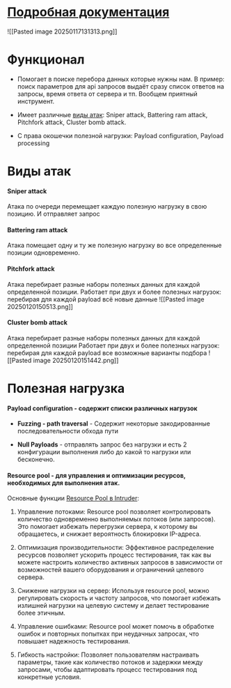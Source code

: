 # [Подробная документация](https://portswigger.net/burp/documentation/desktop/tools/intruder/getting-started)

![[Pasted image 20250117131313.png]]

# Функционал

- Помогает в поиске перебора данных которые нужны нам. 
	В пример: поиск параметров для api запросов выдаёт сразу список ответов на запросы, время ответа от сервера и тп. Вообщем приятный инструмент. 

- Имеет различные [виды атак](https://portswigger.net/burp/documentation/desktop/tools/intruder/configure-attack/attack-types#sniper-attack): Sniper attack, Battering ram attack, Pitchfork attack, Cluster bomb attack. 

- С права окошечки полезной нагрузки: Payload configuration, Payload processing


# Виды атак

#### Sniper attack
Атака по очереди перемещает каждую полезную нагрузку в свою позицию.
И отправляет запрос
#### Battering ram attack
Атака помещает одну и ту же полезную нагрузку во все определенные позиции одновременно.

#### Pitchfork attack
Атака перебирает разные наборы полезных данных для каждой определенной позиции.
Работает при двух и более полезных нагрузок: перебирая для каждой payload всё новые данные 
![[Pasted image 20250120150513.png]]

#### Cluster bomb attack
Атака перебирает разные наборы полезных данных для каждой определенной позиции
Работает при двух и более полезных нагрузок: перебирая для каждой payload все возможные варианты подбора 
![[Pasted image 20250120151442.png]]


# Полезная нагрузка
#### Payload configuration - содержит списки различных нагрузок

-  **Fuzzing - path traversal** - Содержит некоторые закодированные последовательности обхода пути

- **Null Payloads** - отправлять запрос без нагрузки и есть 2 конфигурации выполнения либо до какой то нагрузки или бесконечно.

#### Resource pool - для управления и оптимизации ресурсов, необходимых для выполнения атак.

Основные функции [Resource Pool в Intruder](https://portswigger.net/burp/documentation/desktop/tools/intruder/configure-attack/resource-pool):

1. Управление потоками: Resource pool позволяет контролировать количество одновременно выполняемых потоков (или запросов). Это помогает избежать перегрузки сервера, к которому вы обращаетесь, и снижает вероятность блокировки IP-адреса.

2. Оптимизация производительности: Эффективное распределение ресурсов позволяет ускорить процесс тестирования, так как вы можете настроить количество активных запросов в зависимости от возможностей вашего оборудования и ограничений целевого сервера.

3. Снижение нагрузки на сервер: Используя resource pool, можно регулировать скорость и частоту запросов, что помогает избежать излишней нагрузки на целевую систему и делает тестирование более этичным.

4. Управление ошибками: Resource pool может помочь в обработке ошибок и повторных попытках при неудачных запросах, что повышает надежность тестирования.

5. Гибкость настройки: Позволяет пользователям настраивать параметры, такие как количество потоков и задержки между запросами, чтобы адаптировать процесс тестирования под конкретные условия.
